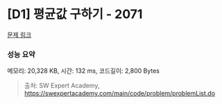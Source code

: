# [D1] 평균값 구하기 - 2071 

[문제 링크](https://swexpertacademy.com/main/code/problem/problemDetail.do?contestProbId=AV5QRnJqA5cDFAUq) 

### 성능 요약

메모리: 20,328 KB, 시간: 132 ms, 코드길이: 2,800 Bytes



> 출처: SW Expert Academy, https://swexpertacademy.com/main/code/problem/problemList.do